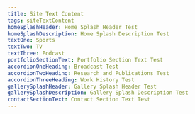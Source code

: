 ```yaml
---
title: Site Text Content
tags: siteTextContent
homeSplashHeader: Home Splash Header Test
homeSplashDescription: Home Splash Description Test
textOne: Sports
textTwo: TV
textThree: Podcast
portfolioSectionText: Portfolio Section Text Test
accordionOneHeading: Broadcast Test
accordionTwoHeading: Research and Publications Test
accordionThreeHeading: Work History Test
gallerySplashHeader: Gallery Splash Header Test
gallerySplashDescription: Gallery Splash Description Test
contactSectionText: Contact Section Text Test
---
```

